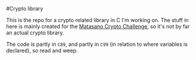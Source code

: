 #Crypto library

This is the repo for a crypto related library in C I'm working on.
The stuff in here is mainly created for the [Matasano Crypto Challenge](),
so it's not by far an actual crypto library.

The code is partly in `C89`, and partly in `C99` (in relation to where 
variables is declared), so read and weep.

